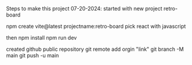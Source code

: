 
Steps to make this project 
07-20-2024: started with new project retro-board

npm create vite@latest
projectname:retro-board
pick react with javascript

then npm install
npm run dev

created github public repository
git remote add orgin "link"
git branch -M main
git push -u main
